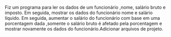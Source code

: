 Fiz um programa para ler os dados de um funcionário ,nome, salário bruto e imposto. Em seguida, mostrar os dados do funcionário nome e salário líquido. Em seguida, aumentar o salário do funcionário com base em uma porcentagem dada ,somente o salário bruto é afetado pela porcentagem e mostrar novamente os dados do funcionário.Adicionar arquivos de projeto.
